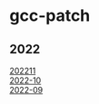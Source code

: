 # gcc-patch

## 2022
[202211](https://patchwork.plctlab.org/bundle/patchwork-bot/gcc-patch_202211)   
[2022-10](https://patchwork.plctlab.org/bundle/patchwork-bot/gcc-patch_2022-10/)   
[2022-09](https://patchwork.plctlab.org/bundle/patchwork-bot/gcc-patch_2022-09/)   
